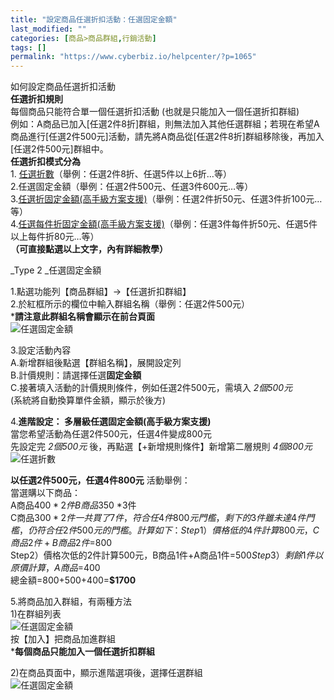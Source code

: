 ```yaml
---
title: "設定商品任選折扣活動：任選固定金額"
last_modified: ""
categories: [商品>商品群組,行銷活動]
tags: []
permalink: "https://www.cyberbiz.io/helpcenter/?p=1065"
---
```


如何設定商品任選折扣活動  
**任選折扣規則**  
每個商品只能符合單一個任選折扣活動 (也就是只能加入一個任選折扣群組)  
例如：A商品已加入[任選2件8折]群組，則無法加入其他任選群組；若現在希望A商品進行[任選2件500元]活動，請先將A商品從[任選2件8折]群組移除後，再加入[任選2件500元]群組中。  
**任選折扣模式分為**  
1\. [任選折數](https://www.cyberbiz.co/helpcenter/?p=1060)（舉例：任選2件8折、任選5件以上6折…等）  
2.任選固定金額（舉例：任選2件500元、任選3件600元…等）  
3.[任選折固定金額(高手級方案支援)](https://www.cyberbiz.co/helpcenter/?p=1069)（舉例：任選2件折50元、任選3件折100元…等）  
4.[任選每件折固定金額(高手級方案支援)](https://www.cyberbiz.co/helpcenter/?p=1072)（舉例：任選3件每件折50元、任選5件以上每件折80元…等）  
**（可直接點選以上文字，內有詳細教學）**

_Type 2  _任選固定金額

1.點選功能列【商品群組】→【任選折扣群組】  
2.於紅框所示的欄位中輸入群組名稱（舉例：任選2件500元）  
***請注意此群組名稱會顯示在前台頁面**  
![任選固定金額](https://www.cyberbiz.co/helpcenter/wp-content/uploads/2019/09/任選折數1.png)

3.設定活動內容  
A.新增群組後點選【群組名稱】，展開設定列  
B.計價規則：請選擇任選**固定金額**  
C.接著填入活動的計價規則條件，例如任選2件500元，需填入 _2個500元_  
(系統將自動換算單件金額，顯示於後方)

4.**進階設定： 多層級任選固定金額(高手級方案支援)**  
當您希望活動為任選2件500元，任選4件變成800元  
先設定完 _2個500元_ 後，再點選【+新增規則條件】新增第二層規則 _4個800元_  
![任選折數](https://www.cyberbiz.co/helpcenter/wp-content/uploads/2019/09/任選固定金額1.png)

**以任選2件500元，任選4件800元** 活動舉例：  
當選購以下商品：  
A商品$400 *2件  
B商品$350 *3件  
C商品$300 *2件  
一共買了7件，符合任4件800元門檻，剩下的3件雖未達4件門檻，仍符合任2件500元的門檻。  
計算如下：  
Step1）價格低的4件計算800元，C商品2件+B商品2件=$800  
Step2）價格次低的2件計算500元，B商品1件+A商品1件=$500  
Step3）剩餘1件以原價計算，A商品=$400  
總金額=800+500+400=**$1700**

5.將商品加入群組，有兩種方法  
1)在群組列表  
![任選固定金額](https://www.cyberbiz.co/helpcenter/wp-content/uploads/2019/09/任選固定金額2.png)  
按【加入】把商品加進群組  
***每個商品只能加入一個任選折扣群組**

2)在商品頁面中，顯示進階選項後，選擇任選群組  
![任選固定金額](https://www.cyberbiz.co/helpcenter/wp-content/uploads/2019/09/任選固定金額3.png)

